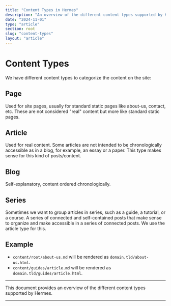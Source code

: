 ```yaml
---
title: "Content Types in Hermes"
description: "An overview of the different content types supported by Hermes."
date: "2024-11-01"
type: "article"
section: root
slug: "content-types"
layout: "article"
---
```


# Content Types

We have different content types to categorize the content on the site:

## Page

Used for site pages, usually for standard static pages like about-us, contact, etc. These are not considered "real" content but more like standard static pages.

## Article

Used for real content. Some articles are not intended to be chronologically accessible as in a blog, for example, an essay or a paper. This type makes sense for this kind of posts/content.

## Blog

Self-explanatory, content ordered chronologically.

## Series

Sometimes we want to group articles in series, such as a guide, a tutorial, or a course. A series of connected and self-contained posts that make sense to organize and make accessible in a series of connected posts. We use the article type for this.

## Example

- `content/root/about-us.md` will be rendered as `domain.tld/about-us.html`.
- `content/guides/article.md` will be rendered as `domain.tld/guides/article.html`.

---

This document provides an overview of the different content types supported by Hermes.

---
